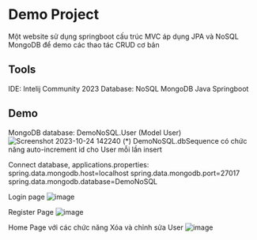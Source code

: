 # Demo Project
Một website sử dụng springboot cấu trúc MVC áp dụng JPA và NoSQL MongoDB để demo các thao tác CRUD cơ bản

## Tools
IDE: Intelij Community 2023
Database: NoSQL MongoDB
Java Springboot

## Demo
MongoDB database: DemoNoSQL.User (Model User)
![Screenshot 2023-10-24 142240](https://github.com/ducvg/Ki6/assets/117010800/12201c47-163e-4fe8-96ef-c91cc16ea9ba)
(*) DemoNoSQL.dbSequence có chức năng auto-increment id cho User mỗi lần insert

Connect database, applications.properties:
    spring.data.mongodb.host=localhost
    spring.data.mongodb.port=27017
    spring.data.mongodb.database=DemoNoSQL

Login page
![image](https://github.com/ducvg/Ki6/assets/117010800/017af623-2f27-43f9-9266-3422b171ab78)

Register Page
![image](https://github.com/ducvg/Ki6/assets/117010800/261fa318-879e-49d4-a207-a0f49a77029c)

Home Page với các chức năng Xóa và chỉnh sửa User
![image](https://github.com/ducvg/Ki6/assets/117010800/0c0b5bba-dfb3-4a58-951f-7a9956503761)
